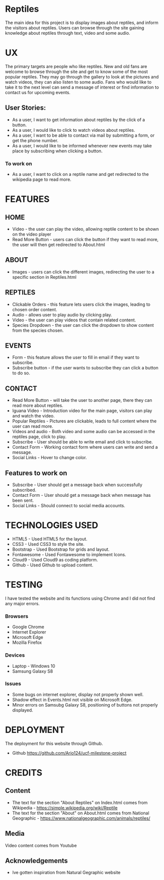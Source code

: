 # Reptiles

The main idea for this project is to display images about reptiles, and inform the visitors about reptiles.
Users can browse through the site gaining knowledge about reptiles through text, video and some audio.


# UX

The primary targets are people who like reptiles.
New and old fans are welcome to browse through the site and get to know some of the most popular reptiles.
They may go through the gallery to look at the pictures and watch videos, they can also listen to some audio.
Fans who would like to take it to the next level can send a message of interest or find information to contact us for upcoming events.


## User Stories: 

* As a user, I want to get information about reptiles by the click of a button.
* As a user, I would like to click to watch videos about reptiles.
* As a user, I want to be able to contact via mail by submitting a form, or get the phone number.
* As a user, I would like to be informed whenever new events may take place by subscribing when clicking a button.

### To work on

* As a user, I want to click on a reptile name and get redirected to the wikipedia page to read more.



# FEATURES

## HOME


* Video - the user can play the video, allowing reptile content to be shown on the video player
* Read More Button - users can click the button if they want to read more, the user will then get redirected to About.html 

## ABOUT

* Images - users can click the different images, redirecting the user to a specific section in Reptiles.html 

## REPTILES

* Clickable Orders - this feature lets users click the images, leading to chosen order content.
* Audio - allows user to play audio by clicking play.
* Video - the user can play videos that contain related content.
* Species Dropdown - the user can click the dropdown to show content from the species chosen.

## EVENTS

* Form - this feature allows the user to fill in email if they want to subscribe.
* Subscribe button - if the user wants to subscribe they can click a button to do so.

## CONTACT

* Read More Button - will take the user to another page, there they can read more about reptiles.
* Iguana Video - Introduction video for the main page, visitors can play and watch the video.
* Popular Reptiles - Pictures are clickable, leads to full content where the user can read more.
* Videos and audio - Both video and some audio can be accessed in the reptiles page, click to play.
* Subscribe - User should be able to write email and click to subscribe.
* Contact Form - Working contact form where users can write and send a message.
* Social Links - Hover to change color.


## Features to work on

* Subscribe - User should get a message back when successfully subscribed.
* Contact Form - User should get a message back when message has been sent.
* Social Links - Should connect to social media accounts.


# TECHNOLOGIES USED

* HTML5             -   Used HTML5 for the layout.
* CSS3              -   Used CSS3 to style the site.
* Bootstrap         -   Used Bootstrap for grids and layout.
* Fontawesome       -   Used Fontawesome to implement Icons.
* Cloud9            -   Used Cloud9 as coding platform.
* Github            -   Used Github to upload content.

# TESTING

I have tested the website and its functions using Chrome and I did not find any major errors.


### Browsers
* Google Chrome
* Internet Explorer
* Microsoft Edge
* Mozilla Firefox


### Devices

* Laptop - Windows 10
* Samsung Galaxy S8


### Issues

* Some bugs on internet explorer, display not properly shown well.
* Shadow effect in Events.html not visible on Microsoft Edge.
* Minor errors on Samsubg Galaxy S8, positioning of buttons not properly displayed.


# DEPLOYMENT

The deployment for this website through Github.

* Github https://github.com/Ario124/ucf-milestone-project


# CREDITS

## Content

* The text for the section "About Reptiles" on Index.html comes from Wikipedia - https://simple.wikipedia.org/wiki/Reptile
* The text for the section "About" on About.html comes from National Geographic - https://www.nationalgeographic.com/animals/reptiles/



## Media

Video content comes from Youtube


## Acknowledgements

* Ive gotten inspiration from Natural Gegraphic website